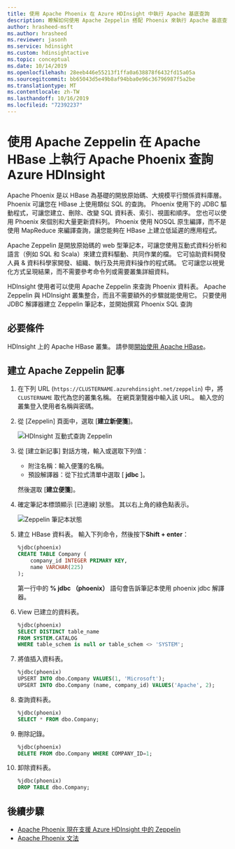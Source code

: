 ```yaml
---
title: 使用 Apache Phoenix 在 Azure HDInsight 中執行 Apache 基底查詢
description: 瞭解如何使用 Apache Zeppelin 搭配 Phoenix 來執行 Apache 基底查詢。
author: hrasheed-msft
ms.author: hrasheed
ms.reviewer: jasonh
ms.service: hdinsight
ms.custom: hdinsightactive
ms.topic: conceptual
ms.date: 10/14/2019
ms.openlocfilehash: 28eeb446e55213f1ffa0a638878f6432fd15a05a
ms.sourcegitcommit: bb65043d5e49b8af94bba0e96c36796987f5a2be
ms.translationtype: MT
ms.contentlocale: zh-TW
ms.lasthandoff: 10/16/2019
ms.locfileid: "72392237"
---
```

# <a name="use-apache-zeppelin-to-run-apache-phoenix-queries-over-apache-hbase-in-azure-hdinsight"></a>使用 Apache Zeppelin 在 Apache HBase 上執行 Apache Phoenix 查詢 Azure HDInsight

Apache Phoenix 是以 HBase 為基礎的開放原始碼、大規模平行關係資料庫層。 Phoenix 可讓您在 HBase 上使用類似 SQL 的查詢。 Phoenix 使用下的 JDBC 驅動程式，可讓您建立、刪除、改變 SQL 資料表、索引、視圖和順序。  您也可以使用 Phoenix 來個別和大量更新資料列。 Phoenix 使用 NOSQL 原生編譯，而不是使用 MapReduce 來編譯查詢，讓您能夠在 HBase 上建立低延遲的應用程式。

Apache Zeppelin 是開放原始碼的 web 型筆記本，可讓您使用互動式資料分析和語言（例如 SQL 和 Scala）來建立資料驅動、共同作業的檔。 它可協助資料開發人員 & 資料科學家開發、組織、執行及共用資料操作的程式碼。 它可讓您以視覺化方式呈現結果，而不需要參考命令列或需要叢集詳細資料。

HDInsight 使用者可以使用 Apache Zeppelin 來查詢 Phoenix 資料表。 Apache Zeppelin 與 HDInsight 叢集整合，而且不需要額外的步驟就能使用它。 只要使用 JDBC 解譯器建立 Zeppelin 筆記本，並開始撰寫 Phoenix SQL 查詢

## <a name="prerequisites"></a>必要條件

HDInsight 上的 Apache HBase 叢集。 請參閱[開始使用 Apache HBase](./apache-hbase-tutorial-get-started-linux.md)。

## <a name="create-an-apache-zeppelin-note"></a>建立 Apache Zeppelin 記事

1. 在下列 URL (`https://CLUSTERNAME.azurehdinsight.net/zeppelin`) 中，將 `CLUSTERNAME` 取代為您的叢集名稱。 在網頁瀏覽器中輸入該 URL。 輸入您的叢集登入使用者名稱與密碼。

1. 從 [Zeppelin] 頁面中，選取 [**建立新便箋**]。

    ![HDInsight 互動式查詢 Zeppelin](./media/apache-hbase-phoenix-zeppelin/hbase-zeppelin-create-note.png)

1. 從 [建立新記事] 對話方塊，輸入或選取下列值：

    - 附注名稱：輸入便箋的名稱。
    - 預設解譯器：從下拉式清單中選取 [ **jdbc** ]。

    然後選取 [**建立便箋**]。

1. 確定筆記本標頭顯示 [已連線] 狀態。 其以右上角的綠色點表示。

    ![Zeppelin 筆記本狀態](./media/apache-hbase-phoenix-zeppelin/hbase-zeppelin-connected.png "Zeppelin Notebook 狀態")

1. 建立 HBase 資料表。 輸入下列命令，然後按下**Shift + enter**：

    ```sql
    %jdbc(phoenix)
    CREATE TABLE Company (
        company_id INTEGER PRIMARY KEY,
        name VARCHAR(225)
    );
    ```

    第一行中的 **% jdbc （phoenix）** 語句會告訴筆記本使用 phoenix jdbc 解譯器。

1. View 已建立的資料表。

    ```sql
    %jdbc(phoenix)
    SELECT DISTINCT table_name
    FROM SYSTEM.CATALOG
    WHERE table_schem is null or table_schem <> 'SYSTEM';
    ```

1. 將值插入資料表。

    ```sql
    %jdbc(phoenix)
    UPSERT INTO dbo.Company VALUES(1, 'Microsoft');
    UPSERT INTO dbo.Company (name, company_id) VALUES('Apache', 2);
    ```

1. 查詢資料表。

    ```sql
    %jdbc(phoenix)
    SELECT * FROM dbo.Company;
    ```

1. 刪除記錄。

    ```sql
    %jdbc(phoenix)
    DELETE FROM dbo.Company WHERE COMPANY_ID=1;
    ```

1. 卸除資料表。

    ```sql
    %jdbc(phoenix)
    DROP TABLE dbo.Company;
    ```

## <a name="next-steps"></a>後續步驟

- [Apache Phoenix 現在支援 Azure HDInsight 中的 Zeppelin](https://blogs.msdn.microsoft.com/ashish/2018/08/17/apache-phoenix-now-supports-zeppelin-in-azure-hdinsight/)
- [Apache Phoenix 文法](https://phoenix.apache.org/language/index.html)

